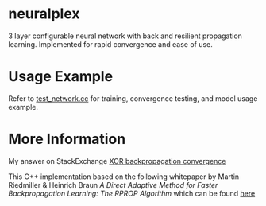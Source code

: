 # neuralplex

3 layer configurable neural network with back and resilient propagation learning. Implemented for rapid convergence and ease of use.

# Usage Example

Refer to [test_network.cc](https://github.com/f3z0/neuralplex/blob/master/src/test_network.cc) for training, convergence testing, and model usage example.

# More Information

My answer on StackExchange [XOR backpropagation convergence](https://stats.stackexchange.com/questions/129472/xor-backpropagation-convergence/131402#131402)

This C++ implementation based on the following whitepaper by Martin Riedmiller & Heinrich Braun *A Direct Adaptive Method for Faster Backpropagation Learning: The RPROP Algorithm* which can be found [here](https://github.com/f3z0/neuralplex/blob/master/RPROPpaper.pdf)